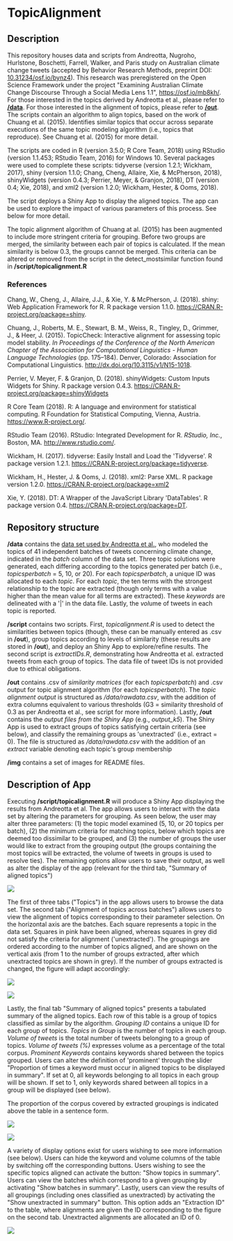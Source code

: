 # TopicAlignment

## Description

This repository houses data and scripts from Andreotta, Nugroho, Hurlstone, Boschetti, Farrell, Walker, and Paris study on Australian climate change tweets (accepted by Behavior Research Methods, preprint DOI: [10.31234/osf.io/bynz4](https://psyarxiv.com/bynz4)). This research was preregistered on the Open Science Framework under the project "Examining Australian Climate Change Discourse Through a Social Media Lens 1.1", <https://osf.io/mb8kh/>. For those interested in the topics derived by Andreotta et al., please refer to [**/data**](/data/rawdata.csv). For those interested in the alignment of topics, please refer to [**/out**](/out). The scripts contain an algorithm to align topics, based on the work of Chuang et al. (2015). Identifies similar topics that occur across separate executions of the same topic modeling algorithm (i.e., topics that reproduce). See Chuang et al. (2015) for more detail.

The scripts are coded in R (version 3.5.0; R Core Team, 2018) using RStudio (version 1.1.453; RStudio Team, 2016) for Windows 10. Several packages were used to complete these scripts: tidyverse (version 1.2.1; Wickham, 2017), shiny (version 1.1.0; Chang, Cheng, Allaire, Xie, & McPherson, 2018), shinyWidgets (version 0.4.3; Perrier, Meyer, & Granjon, 2018), DT (version 0.4; Xie, 2018), and xml2 (version 1.2.0; Wickham, Hester, & Ooms, 2018).

The script deploys a Shiny App to display the aligned topics. The app can be used to explore the impact of various parameters of this process. See below for more detail.

The topic alignment algorithm of Chuang at al. (2015) has been augmented to include more stringent criteria for grouping. Before two groups are merged, the similarity between each pair of topics is calculated. If the mean similarity is below 0.3, the groups cannot be merged. This criteria can be altered or removed from the script in the detect_mostsimilar function found in **/script/topicalignment.R**

### References

Chang, W., Cheng, J., Allaire, J.J., & Xie, Y. & McPherson, J. (2018). shiny: Web Application Framework for R. R package version 1.1.0. <https://CRAN.R-project.org/package=shiny>.

Chuang, J., Roberts, M. E., Stewart, B. M., Weiss, R., Tingley, D., Grimmer, J., & Heer, J. (2015). TopicCheck: Interactive alignment for assessing topic model stability. *In Proceedings of the Conference of the North American Chapter of the Association for Computational Linguistics - Human Language Technologies* (pp. 175–184). Denver, Colorado: Association for Computational Linguistics. <http://dx.doi.org/10.3115/v1/N15-1018>.

Perrier, V. Meyer, F. & Granjon, D. (2018). shinyWidgets: Custom Inputs Widgets for Shiny. R package version 0.4.3. <https://CRAN.R-project.org/package=shinyWidgets>

R Core Team (2018). R: A language and environment for statistical computing. R Foundation for Statistical Computing, Vienna, Austria. <https://www.R-project.org/>.

RStudio Team (2016). RStudio: Integrated Development for R. <i>RStudio, Inc.</i>, Boston, MA. <http://www.rstudio.com/>.

Wickham, H. (2017). tidyverse: Easily Install and Load the 'Tidyverse'. R package version 1.2.1. <https://CRAN.R-project.org/package=tidyverse>.

Wickham, H., Hester, J. & Ooms, J. (2018). xml2: Parse XML. R package version 1.2.0. https://CRAN.R-project.org/package=xml2

Xie, Y. (2018). DT: A Wrapper of the JavaScript Library 'DataTables'. R package version 0.4. <https://CRAN.R-project.org/package=DT>.


## Repository structure

**/data** contains the [data set used by Andreotta et al.](/data/rawdata.csv), who modeled the topics of 41 independent batches of tweets concerning climate change, indicated in the *batch* column of the data set. Three topic solutions were generated, each differing according to the topics generated per batch (i.e., *topicsperbatch* = 5, 10, or 20). For each *topicsperbatch*, a unique ID was allocated to each *topic*. For each *topic*, the ten terms with the strongest relationship to the topic are extracted (though only terms with a value higher than the mean value for all terms are extracted). These *keywords* are delineated with a '|' in the data file. Lastly, the <i>vol</i>ume of tweets in each topic is reported.

**/script** contains two scripts. First, *topicalignment.R* is used to detect the similarities between topics (though, these can be manually entered as .csv in **/out**), group topics according to levels of similarity (these results are stored in **/out**), and deploy an Shiny App to explore/refine results. The second script is *extractIDs.R*, demonstrating how Andreotta et al. extracted tweets from each group of topics. The data file of tweet IDs is not provided due to ethical obligations.

**/out** contains .csv of _similarity matrices_ (for each *topicsperbatch*) and .csv output for topic alignment algorithm (for each *topicsperbatch*). The _topic alignment output_ is structured as */data/rawdata.csv*, with the addition of extra columns equivalent to various thresholds (G3 = similarity threshold of 0.3 as per Andreotta et al., see script for more information). Lastly, **/out** contains the _output files from the Shiny App_ (e.g., *output_k5*). The Shiny App is used to extract groups of topics satisfying certain criteria (see below), and classify the remaining groups as 'unextracted' (i.e., extract = 0). The file is structured as */data/rawdata.csv* with the addition of an *extract* variable denoting each topic's group membership

**/img** contains a set of images for README files.

## Description of App

Executing **/script/topicalignment.R** will produce a Shiny App displaying the results from Andreotta et al. The app allows users to interact with the data set by altering the parameters for grouping. As seen below, the user may alter three parameters: (1) the topic model examined (5, 10, or 20 topics per batch), (2) the minimum criteria for matching topics, below which topics are deemed too dissimilar to be grouped, and (3) the number of groups the user would like to extract from the grouping output (the groups containing the most topics will be extracted, the volume of tweets in groups is used to resolve ties). The remaining options allow users to save their output, as well as alter the display of the app (relevant for the third tab, "Summary of aligned topics")

![](img/tab1.PNG)

The first of three tabs ("Topics") in the app allows users to browse the data set. The second tab ("Alignment of topics across batches") allows users to view the alignment of topics corresponding to their parameter selection. On the horizontal axis are the batches. Each square represents a topic in the data set. Squares in pink have been aligned, whereas squares in grey did not satisfy the criteria for alignment ('unextracted'). The groupings are ordered according to the number of topics aligned, and are shown on the vertical axis (from 1 to the number of groups extracted, after which unextracted topics are shown in grey). If the number of groups extracted is changed, the figure will adapt accordingly:

![](img/tab2_1.PNG)

![](img/tab2_2.PNG)

Lastly, the final tab "Summary of aligned topics" presents a tabulated summary of the aligned topics. Each row of this table is a group of topics classified as similar by the algorithm. *Grouping ID* contains a unique ID for each group of topics. *Topics in Group* is the number of topics in each group. *Volume of tweets* is the total number of tweets belonging to a group of topics. *Volume of tweets (%)* expresses volume as a percentage of the total corpus. *Prominent Keywords* contains keywords shared between the topics grouped. Users can alter the definition of 'prominent' through the slider "Proportion of times a keyword must occur in aligned topics to be displayed in summary". If set at 0, all keywords belonging to all topics in each group will be shown. If set to 1, only keywords shared between all topics in a group will be displayed (see below).

The proportion of the corpus covered by extracted groupings is indicated above the table in a sentence form.

![](img/tab3_1.PNG)

![](img/tab3_3.PNG)

A variety of display options exist for users wishing to see more information (see below). Users can hide the keyword and volume columns of the table by switching off the corresponding buttons. Users wishing to see the specific topics aligned can activate the button: "Show topics in summary". Users can view the batches which correspond to a given grouping by activating "Show batches in summary". Lastly, users can view the results of all groupings (including ones classified as unextracted) by activating the "Show unextracted in summary" button. This option adds an "Extraction ID" to the table, where alignments are given the ID corresponding to the figure on the second tab. Unextracted alignments are allocated an ID of 0.

![](img/tab3_2.PNG)
